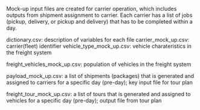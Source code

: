 Mock-up input files are created for carrier operation, which includes outputs from shipment assignment to carrier. 
Each carrier has a list of jobs (pickup, delivery, or pickup and delivery) that has to be completed within a day.

dictionary.csv: description of variables for each file 
carrier_mock_up.csv: carrier(fleet) identifier
vehicle_type_mock_up.csv: vehicle charateristics in the freight system

freight_vehicles_mock_up.csv: population of vehicles in the freight system

payload_mock_up.csv: a list of shipments (packages) that is generated and assigned to carriers for a specific day (pre-day); key input file for tour plan

freight_tour_mock_up.csv: a list of tours that is generated and assigned to vehicles for a specific day (pre-day); output file from tour plan  

